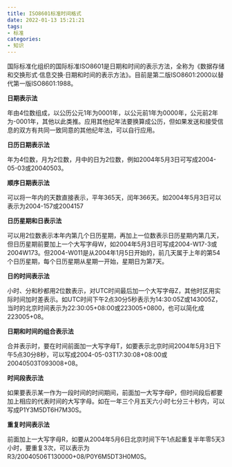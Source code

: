 ```yaml
---
title: ISO8601标准时间格式
date: 2022-01-13 15:21:21
tags:
- 标准
categories:
- 知识
---
```


国际标准化组织的国际标准ISO8601是日期和时间的表示方法，全称为《数据存储和交换形式·信息交换·日期和时间的表示方法》。目前是第二版ISO8601:2000以替代第一版ISO8601:1988。

**日期表示法**

年由4位数组成，以公历公元1年为0001年，以公元前1年为0000年，公元前2年为-0001年，其他以此类推。应用其他纪年法要换算成公历，但如果发送和接受信息的双方有共同一致同意的其他纪年法，可以自行应用。

**日历日期表示法**

年为4位数，月为2位数，月中的日为2位数，例如2004年5月3日可写成2004-05-03或20040503。

**顺序日期表示法**

可以将一年内的天数直接表示，平年365天，闰年366天。如2004年5月3日可以表示为2004-157或2004157

**日历星期和日表示法**

可以用2位数表示本年内第几个日历星期，再加上一位数表示日历星期内第几天，但日历星期前要加上一个大写字母W，如2004年5月3日可写成2004-W17-3或2004W173。但2004-W011是从2004年1月5日开始的，前几天属于上年的第54个日历星期，每个日历星期从星期一开始，星期日为第7天。

**日的时间表示法**

小时、分和秒都用2位数表示，对UTC时间最后加一个大写字母Z，其他时区用实际时间加时差表示。如UTC时间下午2点30分5秒表示为14:30:05Z或143005Z，当时的北京时间表示为22:30:05+08:00或223005+0800，也可以简化成223005+08。

**日期和时间的组合表示法**

合并表示时，要在时间前面加一大写字母T，如要表示北京时间2004年5月3日下午5点30分8秒，可以写成2004-05-03T17:30:08+08:00或20040503T093008+08。

**时间段表示法**

如果要表示某一作为一段时间的时间期间，前面加一大写字母P，但时间段后都要加上相应的代表时间的大写字母。如在一年三个月五天六小时七分三十秒内，可以写成P1Y3M5DT6H7M30S。

**重复时间表示法**

前面加上一大写字母R，如要从2004年5月6日北京时间下午1点起重复半年零5天3小时，要重复3次，可以表示为R3/20040506T130000+08/P0Y6M5DT3H0M0S。
